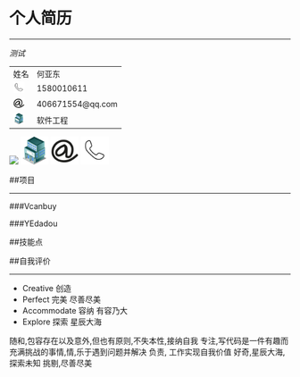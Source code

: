 # 个人简历
***
*测试*
<table>
<tr>
<td>姓名</td>
<td>何亚东</td>
</tr>
<tr>
<td><img src='Image/call.png' style='width:20px'/></td>
<td>1580010611</td>
</tr>
<tr>
<td><img src='Image/email.png' style='width:20px'/></td>
<td>406671554@qq.com</td>
</tr>
<tr><td><img src='Image/university.png' style='width:20px'/></td><td>软件工程</td></tr>
</table>

<img src="https://avatars1.githubusercontent.com/u/2958626?v=3&s=96" />
<img src='Image/university.png' style='width:50px'/>
<img src='Image/email.png' style='width:50px'/>
<img src='Image/call.png' style='width:50px'/>


##项目
***
###Vcanbuy

###YEdadou

##技能点

##自我评价
***
* Creative 		创造
* Perfect  		完美			尽善尽美
* Accommodate 	容纳			有容乃大
* Explore    	探索			星辰大海

随和,包容存在以及意外,但也有原则,不失本性,接纳自我 专注,写代码是一件有趣而充满挑战的事情,情,乐于遇到问题并解决 负责, 工作实现自我价值
好奇,星辰大海,探索未知
挑剔,尽善尽美



